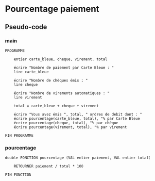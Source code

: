 # Pourcentage paiement

## Pseudo-code

### main

    PROGRAMME

        entier carte_bleue, cheque, virement, total

        écrire "Nombre de paiement par Carte Bleue : "
        lire carte_bleue

        écrire "Nombre de chèques émis : "
        lire cheque

        écrire "Nombre de virements automatiques : "
        lire virement

        total = carte_bleue + cheque + virement        

        écrire "Vous avez émis ", total, " ordres de debit dont : "
        écrire pourcentage(carte_bleue, total), "% par Carte Bleue
        écrire pourcentage(cheque, total), "% par chèque
        écrire pourcentage(virement, total), "% par virement

    FIN PROGRAMME

### pourcentage

    double FONCTION pourcentage (VAL entier paiement, VAL entier total)

        RETOURNER paiement / total * 100
        
    FIN FONCTION